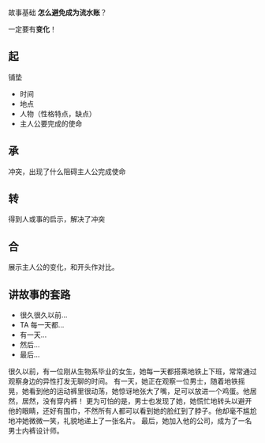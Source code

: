 故事基础
**怎么避免成为流水账**？

一定要有**变化**！


## 起
铺垫
* 时间
* 地点
* 人物（性格特点，缺点）
* 主人公要完成的使命

## 承
冲突，出现了什么阻碍主人公完成使命

## 转
得到人或事的启示，解决了冲突

## 合
展示主人公的变化，和开头作对比。

## 讲故事的套路
* 很久很久以前...
* TA 每一天都...
* 有一天...
* 然后...
* 最后...

很久以前，有一位刚从生物系毕业的女生，她每一天都搭乘地铁上下班，常常通过观察身边的异性打发无聊的时间。
有一天，她正在观察一位男士，随着地铁摇晃，她看到他的运动裤里很动荡，她惊讶地张大了嘴，足可以放进一个鸡蛋。他居然，居然，没有穿内裤！
更为可怕的是，男士也发现了她，她慌忙地转头以避开他的眼睛，还好有围巾，不然所有人都可以看到她的脸红到了脖子。他却毫不尴尬地冲她微微一笑，礼貌地递上了一张名片。
最后，她加入他的公司，成为了一名男士内裤设计师。